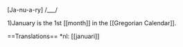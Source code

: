 [Ja-nu-a-ry] /___/

1)January is the 1st [[month]] in the [[Gregorian Calendar]].

==Translations==
*nl: [[januari]]